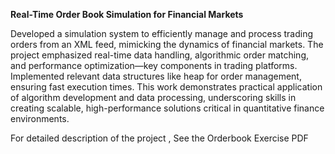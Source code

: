 **Real-Time Order Book Simulation for Financial Markets**

Developed a simulation system to efficiently manage and process trading orders from an XML feed, mimicking the dynamics of financial markets. 
The project emphasized real-time data handling, algorithmic order matching, and performance optimization—key components in trading platforms.
Implemented relevant data structures like heap for order management, ensuring fast execution times. 
This work demonstrates practical application of algorithm development and data processing, underscoring skills in creating scalable, high-performance solutions critical in quantitative finance environments.

For detailed description of the project , See the Orderbook Exercise PDF 
